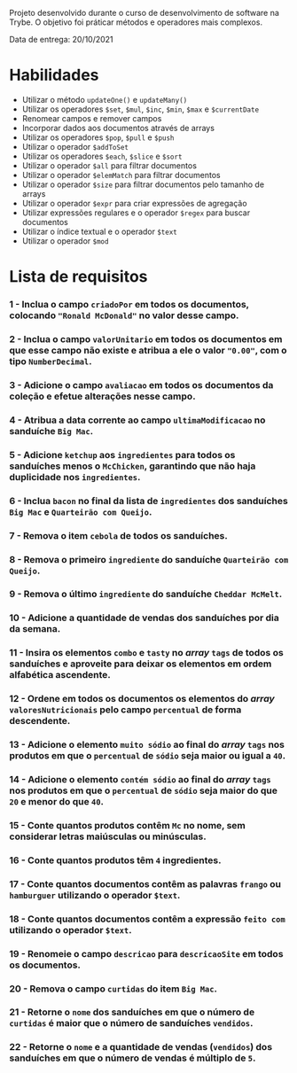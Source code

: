 Projeto desenvolvido durante o curso de desenvolvimento de software na Trybe. O objetivo foi práticar métodos e operadores mais complexos.

Data de entrega: 20/10/2021

# Habilidades
  * Utilizar o método `updateOne()` e `updateMany()`
  * Utilizar os operadores `$set`, `$mul`, `$inc`, `$min`, `$max` e `$currentDate`
  * Renomear campos e remover campos
  * Incorporar dados aos documentos através de arrays
  * Utilizar os operadores `$pop`, `$pull` e `$push`
  * Utilizar o operador `$addToSet`
  * Utilizar os operadores `$each`, `$slice` e `$sort`
  * Utilizar o operador `$all` para filtrar documentos
  * Utilizar o operador `$elemMatch` para filtrar documentos
  * Utilizar o operador `$size` para filtrar documentos pelo tamanho de arrays
  * Utilizar o operador `$expr` para criar expressões de agregação
  * Utilizar expressões regulares e o operador `$regex` para buscar documentos
  * Utilizar o índice textual e o operador `$text`
  * Utilizar o operador `$mod`

# Lista de requisitos

### 1 - Inclua o campo `criadoPor` em todos os documentos, colocando `"Ronald McDonald"` no valor desse campo.

### 2 - Inclua o campo `valorUnitario` em todos os documentos em que esse campo não existe e atribua a ele o valor `"0.00"`, com o tipo `NumberDecimal`.

### 3 - Adicione o campo `avaliacao` em todos os documentos da coleção e efetue alterações nesse campo.

### 4 - Atribua a data corrente ao campo `ultimaModificacao` no sanduíche `Big Mac`.

### 5 - Adicione `ketchup` aos `ingredientes` para todos os sanduíches menos o `McChicken`, garantindo que não haja duplicidade nos `ingredientes`.

### 6 - Inclua `bacon` no final da lista de `ingredientes` dos sanduíches `Big Mac` e `Quarteirão com Queijo`.

### 7 - Remova o item `cebola` de todos os sanduíches.

### 8 - Remova o **primeiro** `ingrediente` do sanduíche `Quarteirão com Queijo`.

### 9 - Remova o **último** `ingrediente` do sanduíche `Cheddar McMelt`.

### 10 - Adicione a quantidade de vendas dos sanduíches por dia da semana.

### 11 - Insira os elementos `combo` e `tasty` no _array_ `tags` de todos os sanduíches e aproveite para deixar os elementos em ordem alfabética ascendente.

### 12 - Ordene em todos os documentos os elementos do _array_ `valoresNutricionais` pelo campo `percentual` de forma descendente.

### 13 - Adicione o elemento `muito sódio` ao final do _array_ `tags` nos produtos em que o `percentual` de `sódio` seja maior ou igual a `40`.

### 14 - Adicione o elemento `contém sódio` ao final do _array_ `tags` nos produtos em que o `percentual` de `sódio` seja maior do que `20` e menor do que `40`.

### 15 - Conte quantos produtos contêm `Mc` no nome, sem considerar letras maiúsculas ou minúsculas.

### 16 - Conte quantos produtos têm `4` ingredientes.

### 17 - Conte quantos documentos contêm as palavras `frango` ou `hamburguer` utilizando o operador `$text`.

### 18 - Conte quantos documentos contêm a **expressão** `feito com` utilizando o operador `$text`.

### 19 - Renomeie o campo `descricao` para `descricaoSite` em todos os documentos.

### 20 - Remova o campo `curtidas` do item `Big Mac`.

### 21 - Retorne o `nome` dos sanduíches em que o número de `curtidas` é maior que o número de sanduíches `vendidos`.

### 22 - Retorne o `nome` e a quantidade de vendas (`vendidos`) dos sanduíches em que o número de vendas é múltiplo de `5`.
